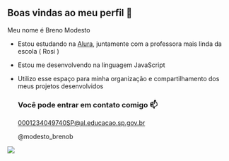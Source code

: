 ## Boas vindas ao meu perfil 💙

Meu nome é Breno Modesto

- Estou estudando na [Alura](https://www.alura.com.br), juntamente com a professora mais linda da escola ( Rosi )
- Estou me desenvolvendo na linguagem JavaScript
- Utilizo esse espaço para minha organização e compartilhamento dos meus projetos desenvolvidos

  ### Você pode entrar em contato comigo 📫

  0001234049740SP@al.educacao.sp.gov.br
  
  @modesto_brenob

![](https://media1.tenor.com/m/fXn7iK7zR1kAAAAC/vegeta-laughing.gif)
